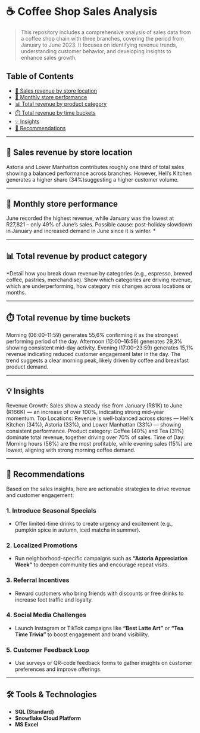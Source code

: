 # ☕ Coffee Shop Sales Analysis  
> This repository includes a comprehensive analysis of sales data from a coffee shop chain with three branches, covering the period from January to June 2023. It focuses on identifying revenue trends, understanding customer behavior, and developing insights to enhance sales growth.

## Table of Contents  
- [📍 Sales revenue by store location](#sales‐revenue‐by‐store‐location)  
- [📅 Monthly store performance](#monthly‐store‐performance)  
- [📊 Total revenue by product category](#total‐revenue‐by‐product-category)  
- [⏱️ Total revenue by time buckets](#total‐revenue‐by-time-buckets)  
- [💡 Insights](#insights)  
- [📝 Recommendations](#recommendations)  

---

## 📍 Sales revenue by store location  
Astoria and Lower Manhatton contributes roughly one third of total sales showing a balanced performance across branches. However, Hell’s Kitchen generates a higher share (34%)suggesting a higher customer volume.

---

## 📅 Monthly store performance  
June recorded the highest revenue, while January was the lowest at R27,821 – only 49% of June’s sales. Possible cause: post-holiday slowdown in January and increased demand in June since it is winter.                                                                                                                 *

---

## 📊 Total revenue by product category  
*Detail how you break down revenue by categories (e.g., espresso, brewed coffee, pastries, merchandise). Show which categories are driving revenue, which are underperforming, how category mix changes across locations or months.

---

## ⏱️ Total revenue by time buckets  
Morning (06:00–11:59) generates 55,6% confirming it as the strongest performing period of the day. Afternoon (12:00–16:59) generates 29,3% showing consistent mid-day activity. Evening (17:00–23:59) generates 15,1% revenue indicating reduced customer engagement later in the day. The trend suggests a clear morning peak, likely driven by coffee and breakfast product demand.

---

## 💡 Insights  
Revenue Growth: Sales show a steady rise from January (R81K) to June (R166K) — an increase of over 100%, indicating strong mid-year momentum.
Top Locations: Revenue is well-balanced across stores — Hell’s Kitchen (34%), Astoria (33%), and Lower Manhattan (33%) — showing consistent performance.
Product category: Coffee (40%) and Tea (31%) dominate total revenue, together driving over 70% of sales.
Time of Day: Morning hours (56%) are the most profitable, while evening sales (15%) are lowest, aligning with strong morning coffee demand.

---

## 📝 Recommendations  

Based on the sales insights, here are actionable strategies to drive revenue and customer engagement:

### 1. Introduce Seasonal Specials
- Offer limited-time drinks to create urgency and excitement (e.g., pumpkin spice in autumn, iced matcha in summer).

### 2. Localized Promotions
- Run neighborhood-specific campaigns such as **“Astoria Appreciation Week”** to deepen community ties and encourage repeat visits.

### 3. Referral Incentives
- Reward customers who bring friends with discounts or free drinks to increase foot traffic and loyalty.

### 4. Social Media Challenges
- Launch Instagram or TikTok campaigns like **“Best Latte Art”** or **“Tea Time Trivia”** to boost engagement and brand visibility.

### 5. Customer Feedback Loop
- Use surveys or QR-code feedback forms to gather insights on customer preferences and improve offerings.

---

## 🛠️ Tools & Technologies
- **SQL (Standard)**
- **Snowflake Cloud Platform**
- **MS Excel**
  





